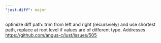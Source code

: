 ```yaml
---
"just-diff": major
---
```


optimize diff path: trim from left and right (recursviely) and use shortest path, replace at root level if values are of different type. Addresses https://github.com/angus-c/just/issues/505
